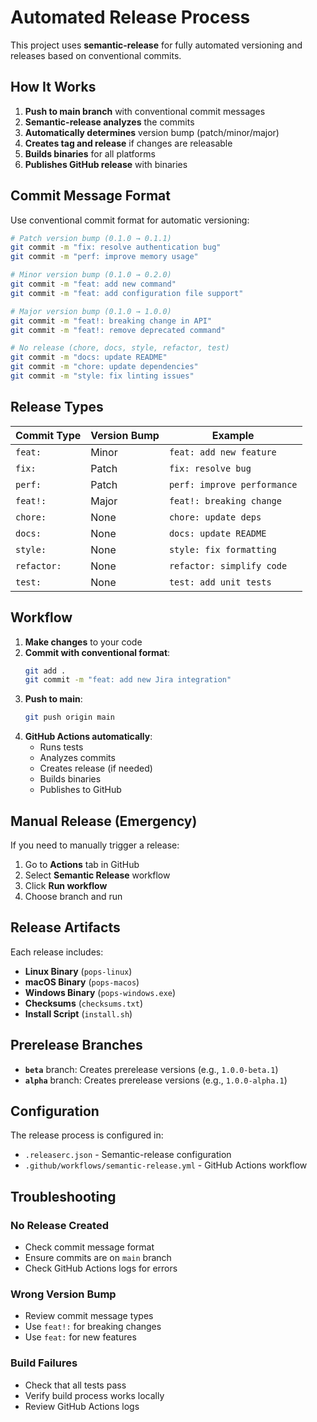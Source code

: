 # Automated Release Process

This project uses **semantic-release** for fully automated versioning and releases based on conventional commits.

## How It Works

1. **Push to main branch** with conventional commit messages
2. **Semantic-release analyzes** the commits
3. **Automatically determines** version bump (patch/minor/major)
4. **Creates tag and release** if changes are releasable
5. **Builds binaries** for all platforms
6. **Publishes GitHub release** with binaries

## Commit Message Format

Use conventional commit format for automatic versioning:

```bash
# Patch version bump (0.1.0 → 0.1.1)
git commit -m "fix: resolve authentication bug"
git commit -m "perf: improve memory usage"

# Minor version bump (0.1.0 → 0.2.0)  
git commit -m "feat: add new command"
git commit -m "feat: add configuration file support"

# Major version bump (0.1.0 → 1.0.0)
git commit -m "feat!: breaking change in API"
git commit -m "feat!: remove deprecated command"

# No release (chore, docs, style, refactor, test)
git commit -m "docs: update README"
git commit -m "chore: update dependencies"
git commit -m "style: fix linting issues"
```

## Release Types

| Commit Type | Version Bump | Example |
|-------------|--------------|---------|
| `feat:` | Minor | `feat: add new feature` |
| `fix:` | Patch | `fix: resolve bug` |
| `perf:` | Patch | `perf: improve performance` |
| `feat!:` | Major | `feat!: breaking change` |
| `chore:` | None | `chore: update deps` |
| `docs:` | None | `docs: update README` |
| `style:` | None | `style: fix formatting` |
| `refactor:` | None | `refactor: simplify code` |
| `test:` | None | `test: add unit tests` |

## Workflow

1. **Make changes** to your code
2. **Commit with conventional format**:
   ```bash
   git add .
   git commit -m "feat: add new Jira integration"
   ```
3. **Push to main**:
   ```bash
   git push origin main
   ```
4. **GitHub Actions automatically**:
   - Runs tests
   - Analyzes commits
   - Creates release (if needed)
   - Builds binaries
   - Publishes to GitHub

## Manual Release (Emergency)

If you need to manually trigger a release:

1. Go to **Actions** tab in GitHub
2. Select **Semantic Release** workflow
3. Click **Run workflow**
4. Choose branch and run

## Release Artifacts

Each release includes:
- **Linux Binary** (`pops-linux`)
- **macOS Binary** (`pops-macos`) 
- **Windows Binary** (`pops-windows.exe`)
- **Checksums** (`checksums.txt`)
- **Install Script** (`install.sh`)

## Prerelease Branches

- **`beta`** branch: Creates prerelease versions (e.g., `1.0.0-beta.1`)
- **`alpha`** branch: Creates prerelease versions (e.g., `1.0.0-alpha.1`)

## Configuration

The release process is configured in:
- `.releaserc.json` - Semantic-release configuration
- `.github/workflows/semantic-release.yml` - GitHub Actions workflow

## Troubleshooting

### No Release Created
- Check commit message format
- Ensure commits are on `main` branch
- Check GitHub Actions logs for errors

### Wrong Version Bump
- Review commit message types
- Use `feat!:` for breaking changes
- Use `feat:` for new features

### Build Failures
- Check that all tests pass
- Verify build process works locally
- Review GitHub Actions logs
